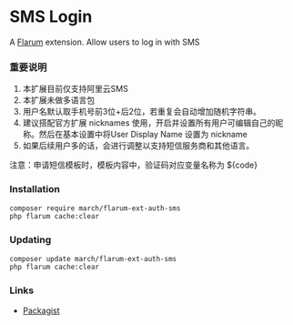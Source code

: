 # SMS Login

A [Flarum](http://flarum.org) extension. Allow users to log in with SMS

### 重要说明
1. 本扩展目前仅支持阿里云SMS
2. 本扩展未做多语言包
3. 用户名默认取手机号前3位+后2位，若重复会自动增加随机字符串。
4. 建议搭配官方扩展 nicknames 使用，开启并设置所有用户可编辑自己的昵称。然后在基本设置中将User Display Name 设置为 nickname
5. 如果后续用户多的话，会进行调整以支持短信服务商和其他语言。

注意：申请短信模板时，模板内容中，验证码对应变量名称为 ${code}

### Installation

```sh
composer require march/flarum-ext-auth-sms
php flarum cache:clear
```

### Updating

```sh
composer update march/flarum-ext-auth-sms
php flarum cache:clear
```

### Links

- [Packagist](https://packagist.org/packages/marchccc/flarum-ext-auth-sms)